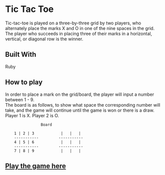 # Tic Tac Toe
Tic-tac-toe is played on a three-by-three grid by two players, who alternately place the marks X and O in one of the nine spaces in the grid. The player who succeeds in placing three of their marks in a horizontal, vertical, or diagonal row is the winner.

## Built With
Ruby

## How to play
 
In order to place a mark on the grid/board, the player will input a number between 1 - 9.  
The board is as follows, to show what space the corresponding number will take, and the game will continue until the game is won or there is a draw. Player 1 is X. Player 2 is O.
```
                Board    

    1 | 2 | 3            |   |   |     
    -----------         ----------- 
    4 | 5 | 6            |   |   |
    -----------         ----------- 
    7 | 8 | 9            |   |   |
 ``` 

## [Play the game here](https://replit.com/@GervannaStephe2/TicTacToe?v=1#README.md)

